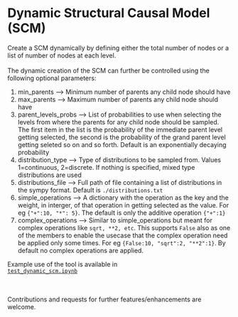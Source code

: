 # Dynamic Structural Causal Model (SCM)

Create a SCM dynamically by defining either the total number of nodes or a list of number of nodes at each level.<br><br>
The dynamic creation of the SCM can further be controlled using the following optional parameters:
1. min_parents --> Minimum number of parents any child node should have
2. max_parents --> Maximum number of parents any child node should have
3. parent_levels_probs --> List of probabilities to use when selecting the levels from where the parents for any child node should be sampled. The first item in the list is the probability of the immediate parent level getting selected, the second is the probability of the grand parent level getting seleted so on and so forth. Default is an exponentially decaying probability
4. distribution_type --> Type of distributions to be sampled from. Values 1=continuous, 2=discrete. If nothing is specified, mixed type distributions are used
5. distributions_file --> Full path of file containing a list of distributions in the sympy format. Default is <code>./distributions.txt</code>
6. simple_operations --> A dictionary with the operation as the key and the weight, in interger, of that operation in getting selected as the value. For eg <code>{"+":10, "*": 5}</code>. The default is only the additive operation <code>{"+":1}</code>
7. complex_operations --> Similar to simple_operations but meant for complex operations like <code>sqrt, \*\*2, etc</code>. This supports <code>False</code> also as one of the members to enable the usecase that the complex operation need be applied only some times. For eg <code>{False:10, "sqrt":2, "\*\*2":1}</code>. By default no complex operations are applied.

Example use of the tool is available in <code> <a href=https://github.com/uvnikgupta/CDT/blob/master/scm/test_dynamic_scm.ipynb>test_dynamic_scm.ipynb </a></code><br><br>

Contributions and requests for further features/enhancements are welcome.
